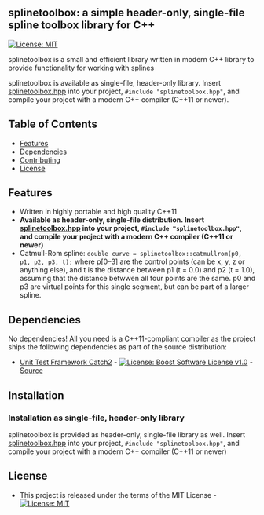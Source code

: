 ## splinetoolbox: a simple header-only, single-file spline toolbox library for C++

[![License: MIT](https://img.shields.io/badge/License-MIT-blue.svg)](https://opensource.org/licenses/MIT)

splinetoolbox is a small and efficient library written in modern C++ library to provide functionality for working with splines

splinetoolbox is available as single-file, header-only library. Insert [splinetoolbox.hpp](https://raw.githubusercontent.com/olbender/splinetoolbox/master/splinetoolbox.hpp) into your project, `#include "splinetoolbox.hpp"`, and compile your project with a modern C++ compiler (C++11 or newer).


## Table of Contents
* [Features](#features)
* [Dependencies](#dependencies)
* [Contributing](#contributing)
* [License](#license)


## Features
* Written in highly portable and high quality C++11
* **Available as header-only, single-file distribution. Insert [splinetoolbox.hpp](https://raw.githubusercontent.com/olbender/splinetoolbox/master/splinetoolbox.hpp) into your project, `#include "splinetoolbox.hpp"`, and compile your project with a modern C++ compiler (C++11 or newer)**
* Catmull-Rom spline: `double curve = splinetoolbox::catmullrom(p0, p1, p2, p3, t);` where p[0&ndash;3] are the control points (can be x, y, z or anything else), and t is the distance between p1 (t = 0.0) and p2 (t = 1.0), assuming that the distance betwwen all four points are the same. p0 and p3 are virtual points for this single segment, but can be part of a larger spline.


## Dependencies
No dependencies! All you need is a C++11-compliant compiler as the project ships the following dependencies as part of the source distribution:

* [Unit Test Framework Catch2](https://github.com/catchorg/Catch2/releases/tag/v2.1.1) - [![License: Boost Software License v1.0](https://img.shields.io/badge/License-Boost%20v1-blue.svg)](http://www.boost.org/LICENSE_1_0.txt) - [Source](https://github.com/olbender/splinetoolbox/blob/master/test/catch.hpp)


## Installation
### Installation as single-file, header-only library
splinetoolbox is provided as header-only, single-file library as well. Insert [splinetoolbox.hpp](https://raw.githubusercontent.com/olbender/splinetoolbox/master/splinetoolbox.hpp) into your project, `#include "splinetoolbox.hpp"`, and compile your project with a modern C++ compiler (C++11 or newer)

## License
* This project is released under the terms of the MIT License - [![License: MIT](https://img.shields.io/badge/License-MIT-blue.svg)](https://opensource.org/licenses/MIT)
